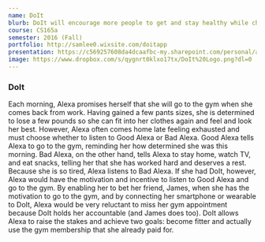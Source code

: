 ```yaml
---
name: DoIt
blurb: DoIt will encourage more people to get and stay healthy while challenging their friends to do so as well, by making going to the gym more fun and holding people accountable for their goals.
course: CS165a
semester: 2016 (Fall)
portfolio: http://samlee0.wixsite.com/doitapp
presentation: https://c569257608da4dcaafbc-my.sharepoint.com/personal/aelkaim_brandeis_edu/_layouts/15/guestaccess.aspx?guestaccesstoken=0Ulya2LWeIEi0m2nfCDjLHzBI3N6wjssiOiORreQNTA%3d&docid=0788ec6619a0649c6b6bb3bec32ca8965&rev=1
image: https://www.dropbox.com/s/qygnrt0klxo17tx/DoIt%20Logo.png?dl=0
---
```

### DoIt
Each morning, Alexa promises herself that she will go to the gym when she comes back from work. Having gained a few pants sizes, she is determined to lose a few pounds so she can fit into her clothes again and feel and look her best. However, Alexa often comes home late feeling exhausted and must choose whether to listen to Good Alexa or Bad Alexa. Good Alexa tells Alexa to go to the gym, reminding her how determined she was this morning. Bad Alexa, on the other hand, tells Alexa to stay home, watch TV, and eat snacks, telling her that she has worked hard and deserves a rest. Because she is so tired, Alexa listens to Bad Alexa. If she had DoIt, however, Alexa would have the motivation and incentive to listen to Good Alexa and go to the gym. By enabling her to bet her friend, James, when she has the motivation to go to the gym, and by connecting her smartphone or wearable to DoIt, Alexa would be very reluctant to miss her gym appointment because DoIt holds her accountable (and James does too). DoIt allows Alexa to raise the stakes and achieve two goals: become fitter and actually use the gym membership that she already paid for.
